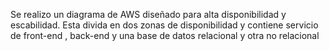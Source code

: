 Se realizo un diagrama de AWS diseñado para alta disponibilidad y escabilidad. Esta divida en dos zonas de disponibilidad y contiene servicio de front-end , back-end y una base de datos relacional y otra no relacional
